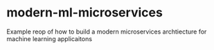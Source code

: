 # modern-ml-microservices
Example reop of how to build a modern microservices archtiecture for machine learning applicaitons
